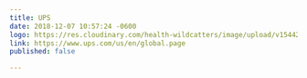 ```yaml
---
title: UPS
date: 2018-12-07 10:57:24 -0600
logo: https://res.cloudinary.com/health-wildcatters/image/upload/v1544201899/ups.png
link: https://www.ups.com/us/en/global.page
published: false

---
```

